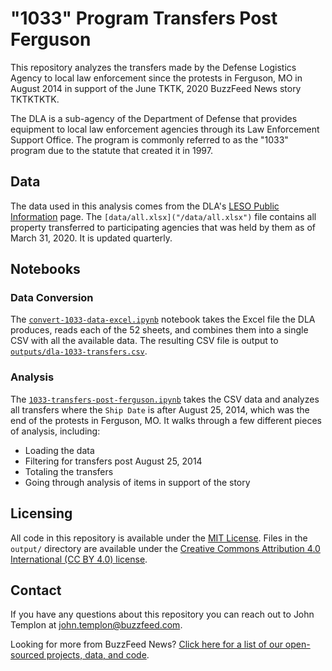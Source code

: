 # "1033" Program Transfers Post Ferguson

This repository analyzes the transfers made by the Defense Logistics Agency to local law enforcement since the protests in Ferguson, MO in August 2014 in support of the June TKTK, 2020 BuzzFeed News story TKTKTKTK. 

The DLA is a sub-agency of the Department of Defense that provides equipment to local law enforcement agencies through its Law Enforcement Support Office. The program is commonly referred to as the "1033" program due to the statute that created it in 1997.

## Data

The data used in this analysis comes from the DLA's [LESO Public Information](https://www.dla.mil/DispositionServices/Offers/Reutilization/LawEnforcement/PublicInformation/) page. The `[data/all.xlsx]("/data/all.xlsx")` file contains all property transferred to participating agencies that was held by them as of March 31, 2020. It is updated quarterly.

## Notebooks

### Data Conversion

The [`convert-1033-data-excel.ipynb`]("/notebooks/convert-10333-data-excel.ipynb") notebook takes the Excel file the DLA produces, reads each of the 52 sheets, and combines them into a single CSV with all the available data. The resulting CSV file is output to [`outputs/dla-1033-transfers.csv`]("/outputs/dla-1033-transfers.csv").

### Analysis

The [`1033-transfers-post-ferguson.ipynb`]("/notebooks/1033-transfers-post-ferguson.ipynb") takes the CSV data and analyzes all transfers where the `Ship Date` is after August 25, 2014, which was the end of the protests in Ferguson, MO. It walks through a few different pieces of analysis, including:

- Loading the data
- Filtering for transfers post August 25, 2014
- Totaling the transfers
- Going through analysis of items in support of the story

## Licensing

All code in this repository is available under the [MIT License](https://opensource.org/licenses/MIT). Files in the `output/` directory are available under the [Creative Commons Attribution 4.0 International (CC BY 4.0) license](https://creativecommons.org/licenses/by/4.0/).

## Contact

If you have any questions about this repository you can reach out to John Templon at [john.templon@buzzfeed.com](john.templon@buzzfeed.com).

Looking for more from BuzzFeed News? [Click here for a list of our open-sourced projects, data, and code](https://github.com/BuzzFeedNews/everything).